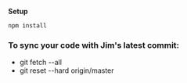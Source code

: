 **Setup**

```npm install```



### To sync your code with Jim's latest commit:

- git fetch --all
- git reset --hard origin/master



